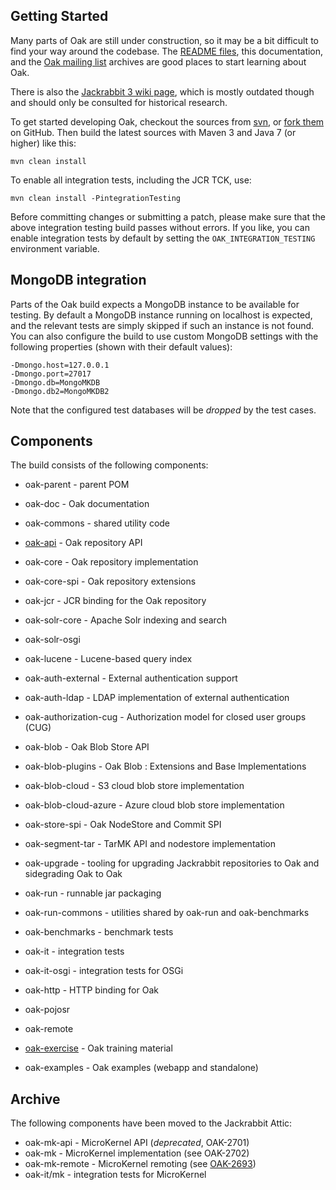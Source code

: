 <!--
   Licensed to the Apache Software Foundation (ASF) under one or more
   contributor license agreements.  See the NOTICE file distributed with
   this work for additional information regarding copyright ownership.
   The ASF licenses this file to You under the Apache License, Version 2.0
   (the "License"); you may not use this file except in compliance with
   the License.  You may obtain a copy of the License at

       http://www.apache.org/licenses/LICENSE-2.0

   Unless required by applicable law or agreed to in writing, software
   distributed under the License is distributed on an "AS IS" BASIS,
   WITHOUT WARRANTIES OR CONDITIONS OF ANY KIND, either express or implied.
   See the License for the specific language governing permissions and
   limitations under the License.
  -->

Getting Started
---------------

Many parts of Oak are still under construction, so it may be a bit difficult to find your way around
the codebase. The [README files](https://github.com/apache/jackrabbit-oak/blob/trunk/README.md),
this documentation, and the [Oak mailing list](http://oak.markmail.org/) archives are good places
to start learning about Oak.

There is also the [Jackrabbit 3 wiki page](http://wiki.apache.org/jackrabbit/Jackrabbit%203), which
is mostly outdated though and should only be consulted for historical research.

To get started developing Oak, checkout the sources from [svn](https://svn.apache.org/repos/asf/jackrabbit/oak/trunk), 
or [fork them](https://github.com/apache/jackrabbit-oak) on GitHub. Then build the latest sources with Maven 3 and 
Java 7 (or higher) like this:

    mvn clean install

To enable all integration tests, including the JCR TCK, use:

    mvn clean install -PintegrationTesting

Before committing changes or submitting a patch, please make sure that the above integration testing
build passes without errors. If you like, you can enable integration tests by default by setting the
`OAK_INTEGRATION_TESTING` environment variable.

MongoDB integration
-------------------

Parts of the Oak build expects a MongoDB instance to be available for testing. By default a MongoDB
instance running on localhost is expected, and the relevant tests are simply skipped if such an
instance is not found. You can also configure the build to use custom MongoDB settings with the
following properties (shown with their default values):

    -Dmongo.host=127.0.0.1
    -Dmongo.port=27017
    -Dmongo.db=MongoMKDB
    -Dmongo.db2=MongoMKDB2

Note that the configured test databases will be *dropped* by the test cases.

Components
----------

The build consists of the following components:

  - oak-parent        - parent POM
  - oak-doc           - Oak documentation
  - oak-commons       - shared utility code
  
  - [oak-api][1]      - Oak repository API   
  - oak-core          - Oak repository implementation
  - oak-core-spi      - Oak repository extensions
  
  - oak-jcr           - JCR binding for the Oak repository

  - oak-solr-core     - Apache Solr indexing and search
  - oak-solr-osgi
  - oak-lucene        - Lucene-based query index
  
  - oak-auth-external - External authentication support
  - oak-auth-ldap     - LDAP implementation of external authentication
  - oak-authorization-cug - Authorization model for closed user groups (CUG)
     
  - oak-blob          - Oak Blob Store API
  - oak-blob-plugins  - Oak Blob : Extensions and Base Implementations
  - oak-blob-cloud    - S3 cloud blob store implementation
  - oak-blob-cloud-azure - Azure cloud blob store implementation 

  - oak-store-spi     - Oak NodeStore and Commit SPI 
  - oak-segment-tar   - TarMK API and nodestore implementation

  - oak-upgrade       - tooling for upgrading Jackrabbit repositories to Oak and sidegrading Oak to Oak
   
  - oak-run           - runnable jar packaging
  - oak-run-commons   - utilities shared by oak-run and oak-benchmarks
  
  - oak-benchmarks    - benchmark tests
  - oak-it            - integration tests
  - oak-it-osgi       - integration tests for OSGi
  
  - oak-http          - HTTP binding for Oak
  - oak-pojosr  
  - oak-remote 
  
  - [oak-exercise][3] - Oak training material
  - oak-examples      - Oak examples (webapp and standalone)


Archive
-------

The following components have been moved to the Jackrabbit Attic:

  - oak-mk-api        - MicroKernel API (_deprecated_, OAK-2701)
  - oak-mk            - MicroKernel implementation (see OAK-2702)
  - oak-mk-remote     - MicroKernel remoting  (see [OAK-2693][2])
  - oak-it/mk         - integration tests for MicroKernel



  [1]: https://github.com/apache/jackrabbit-oak/blob/trunk/oak-core/README.md
  [2]: https://issues.apache.org/jira/browse/OAK-2693
  [3]: https://github.com/apache/jackrabbit-oak/blob/trunk/oak-exercise/README.md

